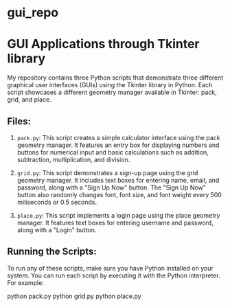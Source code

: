 # gui_repo

# GUI Applications through Tkinter library

My repository contains three Python scripts that demonstrate three different graphical user interfaces (GUIs) using the Tkinter library in Python. Each script showcases a different geometry manager available in Tkinter: pack, grid, and place.

## Files:

1. `pack.py`: This script creates a simple calculator interface using the pack geometry manager. It features an entry box for displaying numbers and buttons for numerical input and basic calculations such as addition, subtraction, multiplication, and division.

2. `grid.py`: This script demonstrates a sign-up page using the grid geometry manager. It includes text boxes for entering name, email, and password, along with a "Sign Up Now" button. The "Sign Up Now" button also randomly changes font, font size, and font weight every 500 miliseconds or 0.5 seconds.

3. `place.py`: This script implements a login page using the place geometry manager. It features text boxes for entering username and password, along with a "Login" button.

## Running the Scripts:

To run any of these scripts, make sure you have Python installed on your system. You can run each script by executing it with the Python interpreter. For example:

python pack.py
python grid.py
python place.py



